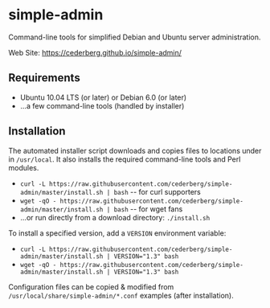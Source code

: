 simple-admin
============
Command-line tools for simplified Debian and Ubuntu server
administration.

Web Site: https://cederberg.github.io/simple-admin/


Requirements
------------
* Ubuntu 10.04 LTS (or later) or Debian 6.0 (or later)
* ...a few command-line tools (handled by installer)


Installation
------------
The automated installer script downloads and copies files to locations
under in `/usr/local`. It also installs the required command-line tools
and Perl modules.

* `curl -L https://raw.githubusercontent.com/cederberg/simple-admin/master/install.sh | bash` -- for curl supporters
* `wget -qO - https://raw.githubusercontent.com/cederberg/simple-admin/master/install.sh | bash` -- for wget fans
* ...or run directly from a download directory: `./install.sh`

To install a specified version, add a `VERSION` environment variable:

* `curl -L https://raw.githubusercontent.com/cederberg/simple-admin/master/install.sh | VERSION="1.3" bash`
* `wget -qO - https://raw.githubusercontent.com/cederberg/simple-admin/master/install.sh | VERSION="1.3" bash`

Configuration files can be copied & modified from
`/usr/local/share/simple-admin/*.conf` examples (after installation).
